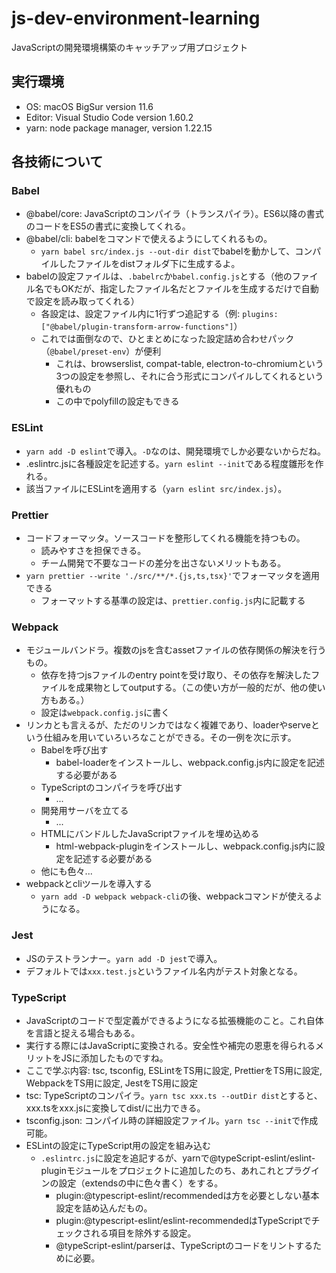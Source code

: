 # js-dev-environment-learning
JavaScriptの開発環境構築のキャッチアップ用プロジェクト

## 実行環境
- OS: macOS BigSur version 11.6
- Editor: Visual Studio Code version 1.60.2
- yarn: node package manager, version 1.22.15

## 各技術について
### Babel
- @babel/core: JavaScriptのコンパイラ（トランスパイラ）。ES6以降の書式のコードをES5の書式に変換してくれる。
- @babel/cli: babelをコマンドで使えるようにしてくれるもの。
  - ```yarn babel src/index.js --out-dir dist```でbabelを動かして、コンパイルしたファイルをdistフォルダ下に生成するよ。
- babelの設定ファイルは、```.babelrc```か```babel.config.js```とする（他のファイル名でもOKだが、指定したファイル名だとファイルを生成するだけで自動で設定を読み取ってくれる）
  - 各設定は、設定ファイル内に1行ずつ追記する（例: ```plugins: ["@babel/plugin-transform-arrow-functions"]```）
  - これでは面倒なので、ひとまとめになった設定詰め合わせパック（```@babel/preset-env```）が便利
    - これは、browserslist, compat-table, electron-to-chromiumという3つの設定を参照し、それに合う形式にコンパイルしてくれるという優れもの
     - この中でpolyfillの設定もできる
### ESLint
- ```yarn add -D eslint```で導入。```-D```なのは、開発環境でしか必要ないからだね。
- .eslintrc.jsに各種設定を記述する。```yarn eslint --init```である程度雛形を作れる。
- 該当ファイルにESLintを適用する（```yarn eslint src/index.js```）。

### Prettier
- コードフォーマッタ。ソースコードを整形してくれる機能を持つもの。
  - 読みやすさを担保できる。
  - チーム開発で不要なコードの差分を出さないメリットもある。
- ```yarn prettier --write './src/**/*.{js,ts,tsx}'```でフォーマッタを適用できる
  - フォーマットする基準の設定は、```prettier.config.js```内に記載する

### Webpack
- モジュールバンドラ。複数のjsを含むassetファイルの依存関係の解決を行うもの。
  - 依存を持つjsファイルのentry pointを受け取り、その依存を解決したファイルを成果物としてoutputする。（この使い方が一般的だが、他の使い方もある。）
  - 設定は```webpack.config.js```に書く
- リンカとも言えるが、ただのリンカではなく複雑であり、loaderやserveという仕組みを用いていろいろなことができる。その一例を次に示す。
  - Babelを呼び出す
    - babel-loaderをインストールし、webpack.config.js内に設定を記述する必要がある
  - TypeScriptのコンパイラを呼び出す
    - ...
  - 開発用サーバを立てる
    - ...
  - HTMLにバンドルしたJavaScriptファイルを埋め込める
    - html-webpack-pluginをインストールし、webpack.config.js内に設定を記述する必要がある
  - 他にも色々...
- webpackとcliツールを導入する
  - ```yarn add -D webpack webpack-cli```の後、webpackコマンドが使えるようになる。

### Jest
- JSのテストランナー。```yarn add -D jest```で導入。
- デフォルトでは```xxx.test.js```というファイル名内がテスト対象となる。

### TypeScript
- JavaScriptのコードで型定義ができるようになる拡張機能のこと。これ自体を言語と捉える場合もある。
- 実行する際にはJavaScriptに変換される。安全性や補完の恩恵を得られるメリットをJSに添加したものですね。
- ここで学ぶ内容: tsc, tsconfig, ESLintをTS用に設定, PrettierをTS用に設定, WebpackをTS用に設定, JestをTS用に設定
- tsc: TypeScriptのコンパイラ。```yarn tsc xxx.ts --outDir dist```とすると、xxx.tsをxxx.jsに変換してdist/に出力できる。
- tsconfig.json: コンパイル時の詳細設定ファイル。```yarn tsc --init```で作成可能。
- ESLintの設定にTypeScript用の設定を組み込む
  - ```.eslintrc.js```に設定を追記するが、yarnで@typeScript-eslint/eslint-pluginモジュールをプロジェクトに追加したのち、あれこれとプラグインの設定（extendsの中に色々書く）をする。
    - plugin:@typescript-eslint/recommendedは方を必要としない基本設定を詰め込んだもの。
    - plugin:@typescript-eslint/eslint-recommendedはTypeScriptでチェックされる項目を除外する設定。
    - @typeScript-eslint/parserは、TypeScriptのコードをリントするために必要。